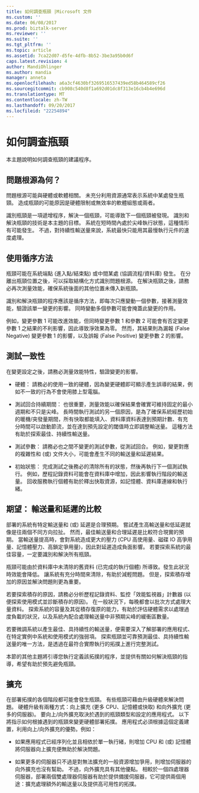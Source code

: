 ```yaml
---
title: 如何調查瓶頸 |Microsoft 文件
ms.custom: ''
ms.date: 06/08/2017
ms.prod: biztalk-server
ms.reviewer: ''
ms.suite: ''
ms.tgt_pltfrm: ''
ms.topic: article
ms.assetid: 7ca22d07-d5fe-4dfb-8b52-3be3a95b0d6f
caps.latest.revision: 4
author: MandiOhlinger
ms.author: mandia
manager: anneta
ms.openlocfilehash: a6a3cf4630bf3269516537439ed58b464589cf26
ms.sourcegitcommit: cb908c540d8f1a692d01dc8f313e16cb4b4e696d
ms.translationtype: MT
ms.contentlocale: zh-TW
ms.lasthandoff: 09/20/2017
ms.locfileid: "22254894"
---
```

# <a name="how-to-investigate-bottlenecks"></a>如何調查瓶頸
本主題說明如何調查瓶頸的建議程序。  
  
## <a name="what-is-the-source-of-the-problem"></a>問題根源為何？  
 問題根源可能與硬體或軟體相關。 未充分利用資源通常表示系統中某處發生瓶頸。 造成瓶頸的可能原因是硬體限制或無效率的軟體組態或兩者。  
  
 識別瓶頸是一項遞增程序，解決一個瓶頸，可能導致下一個瓶頸被發現。 識別和解決瓶頸的技術是本主題的目標。 系統在短時間內處於尖峰執行狀態，這種情形有可能發生。 不過，對持續性輸送量來說，系統最快只能用其最慢執行元件的速度處理。  
  
## <a name="using-a-serial-approach"></a>使用循序方法  
 瓶頸可能在系統端點 (進入點/結束點) 或中間某處 (協調流程/資料庫) 發生。 在分離出瓶頸位置之後，可以採取結構化方式識別問題根源。 在解決瓶頸之後，請務必再次測量效能，確保系統後面的其他位置未傳入新瓶頸。  
  
 識別和解決瓶頸的程序應該是循序方法，即每次只應變動一個參數，接著測量效能，驗證該單一變更的影響。 同時變動多個參數可能會掩蓋此變更的作用。  
  
 例如，變更參數 1 可能改進效能，但同時變更參數 1 和參數 2 可能會有否定變更參數 1 之結果的不利影響，因此導致淨效果為零。 然而，其結果則為漏報 (False Negative) 變更參數 1 的影響，以及誤報 (False Positive) 變更參數 2 的影響。  
  
## <a name="testing-consistency"></a>測試一致性  
 在變更設定之後，請務必測量效能特性，驗證變更的影響。  
  
-   硬體： 請務必的使用一致的硬體，因為變更硬體即可顯示產生誤導的結果，例如不一致的行為不會使用膝上型電腦。  
  
-   測試回合持續期間： 也很重要，測量效能以確保結果會確實可維持固定的最小週期和不只是尖峰。 長時間執行測試的另一個原因，是為了確保系統經歷初始的暖機/突發量期間，所有快取都能填入、資料庫資料表達到預期計數、有充分時間可以啟動節流，並在達到預先設定的閾值時立即調整輸送量。 這種方法有助於探索最佳、持續性輸送量。  
  
-   測試參數： 請務必也之間不變更的測試參數，從測試回合。 例如，變更對應的複雜性和 (或) 文件大小，可能會產生不同的輸送量和延遲結果。  
  
-   初始狀態： 完成測試之後務必的清除所有的狀態，然後再執行下一個測試執行。 例如，歷程記錄資料可能會在資料庫中增加，因此影響執行階段的輸送量。 回收服務執行個體有助於釋出快取資源，如記憶體、資料庫連線和執行緒。  
  
## <a name="expectations-throughput-versus-latency"></a>期望： 輸送量和延遲的比較  
 部署的系統有特定輸送量和 (或) 延遲是合理預期。 嘗試產生高輸送量和低延遲就像是往兩個不同方向拉扯。 然而，最佳輸送量和合理延遲是比較符合現實的預期。 當輸送量提高時，會對系統造成更大的壓力 (CPU 高使用量、磁碟 IO 高爭用量、記憶體壓力、高鎖定爭用量)，因此對延遲造成負面影響。 若要探索系統的最佳容量，一定要識別和解決所有瓶頸。  
  
 瓶頸可能由於資料庫中未清除的舊資料 (已完成的執行個體) 所導致。發生此狀況時效能會降低。 讓系統有充分時間來清除，有助於減輕問題。 但是，探索積存增加的原因並解決問題則更為重要。  
  
 若要探索積存的原因，請務必分析歷程記錄資料、監控「效能監視器」計數器 (以便探索使用模式並診斷積存的原因)。 在一般狀況下，每晚都會以批次方式處理大量資料。 探索系統的容量及其從積存復原的能力，有助於評估硬體需求以處理過度負載的狀況，以及系統內配合處理輸送量中非預期尖峰的緩衝區數量。  
  
 若要微調系統以產生最佳、具持續性的輸送量，便需要深入了解部署的應用程式、在特定實例中系統和使用模式的強弱項。 探索瓶頸並可靠預測最佳、具持續性輸送量的唯一方法，是透過在最符合實際執行的拓撲上進行完整測試。  
  
 本節的其他主題將引導您執行定義該拓撲的程序，並提供有關如何解決瓶頸的指導，希望有助於預先避免瓶頸。  
  
## <a name="scaling"></a>擴充  
 在部署拓撲的各個階段都可能會發生瓶頸。 有些瓶頸可藉由升級硬體來解決問題。 硬體升級有兩種方式：向上擴充 (更多 CPU、記憶體或快取) 和向外擴充 (更多的伺服器)。 要向上/向外擴充取決於遇到的瓶頸類型和設定的應用程式。 以下將指示如何根據遇到的瓶頸來變更硬體部署拓撲。 應用程式必須根據這個定義建置，利用向上/向外擴充的優勢。例如：  
  
-   如果應用程式已經序列化並且相依於單一執行緒，則增加 CPU 和 (或) 記憶體將伺服器向上擴充便無助於解決問題。  
  
-   如果更多的伺服器只不過是對無法擴充的一般資源增加爭用，則增加伺服器的向外擴充也沒有幫助。 不過，向外擴充具有其他優點。 相較於一個四處理器伺服器，部署兩個雙處理器伺服器有助於提供備援伺服器，它可提供兩個用途：擴充處理額外的輸送量以及提供高可用性的拓撲。